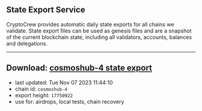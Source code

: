 ## State Export Service
CryptoCrew provides automatic daily state exports for all chains we validate. State export files can be used as genesis files and are a snapshot of the current blockchain state, including all validators, accounts, balances and delegations.

---
**Download: [cosmoshub-4 state export](https://dl.ccvalidators.com/SERVICE/cosmoshub/cosmoshub-4_export_17750922.json)**
---

- last updated: Tue Nov 07 2023 11:44:10
- chain id: `cosmoshub-4`
- export height: `17750922`
- use for: airdrops, local tests, chain recovery
